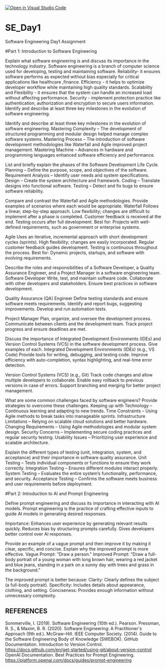 [![Open in Visual Studio Code](https://classroom.github.com/assets/open-in-vscode-2e0aaae1b6195c2367325f4f02e2d04e9abb55f0b24a779b69b11b9e10269abc.svg)](https://classroom.github.com/online_ide?assignment_repo_id=18518725&assignment_repo_type=AssignmentRepo)
# SE_Day1
Software Engineering Day1 Assignment

#Part 1: Introduction to Software Engineering

Explain what software engineering is and discuss its importance in the technology industry.
  Software engineering is a branch of computer science used for developing, testing and maintaining software.
    Reliability- it ensures software performs as expected without bias especially for critical applications like healthcare ,finance. 
    Efficiency - it helps to optimize developer workflow while maintaining high quality standards.
    Scalability and Flexibility - it ensures that the system can handle an increased load without affecting performance.
    Security - implement protection practice like authentication, authorization and encryption to secure users information. Identify and describe at least three key milestones in the evolution of software engineering.


Identify and describe at least three key milestones in the evolution of software engineering.
  Mastering Complexity – The development of structured programming and modular design helped manage complex software systems.
  Mastering Process – The introduction of software development methodologies like Waterfall and Agile improved project management.
  Mastering Machine – Advances in hardware and programming languages enhanced software efficiency and performance.

List and briefly explain the phases of the Software Development Life Cycle.
  Planning – Define the purpose, scope, and objectives of the software.
  Requirement Analysis – Identify user needs and system specifications.
  Design – Create the system architecture and framework.
  Coding – Translate designs into functional software.
  Testing – Detect and fix bugs to ensure software reliability.

Compare and contrast the Waterfall and Agile methodologies. Provide examples of scenarios where each would be appropriate.
  Waterfall
    Follows a linear, step-by-step approach.
    Low flexibility; changes are difficult to implement after a phase is completed.
    Customer feedback is received at the end.
    Testing occurs after full development.
    Best for: Projects with well-defined requirements, such as government or enterprise systems.
  
  Agile
    Uses an iterative, incremental approach with short development cycles (sprints).
    High flexibility; changes are easily incorporated.
    Regular customer feedback guides development.
    Testing is continuous throughout the process.
    Best for: Dynamic projects, startups, and software with evolving requirements.

Describe the roles and responsibilities of a Software Developer, a Quality Assurance Engineer, and a Project Manager in a software engineering team.
  Software Developer
    Write, test, and maintain software code.
    Collaborate with other developers and stakeholders.
    Ensure best practices in software development.
  
  Quality Assurance (QA) Engineer
    Define testing standards and ensure software meets requirements.
    Identify and report bugs, suggesting improvements.
    Develop and run automation tests.
  
  Project Manager
    Plan, organize, and oversee the development process.
    Communicate between clients and the development team.
    Track project progress and ensure deadlines are met.

Discuss the importance of Integrated Development Environments (IDEs) and Version Control Systems (VCS) in the software development process. Give examples of each.
  Integrated Development Environments (IDEs) (e.g., VS Code)
    Provide tools for writing, debugging, and testing code.
    Improve efficiency with auto-completion, syntax highlighting, and real-time error detection.
  
  Version Control Systems (VCS) (e.g., Git)
    Track code changes and allow multiple developers to collaborate.
    Enable easy rollback to previous versions in case of errors.
    Support branching and merging for better project management.

What are some common challenges faced by software engineers? Provide strategies to overcome these challenges.
  Keeping up with Technology – Continuous learning and adapting to new trends.
  Time Constraints – Using Agile methods to break tasks into manageable sprints.
  Infrastructure Limitations – Relying on scalable cloud solutions and better hardware.
  Changing Requirements – Using Agile methodologies and modular system design.
  Security Concerns – Implementing secure coding practices and regular security testing.
  Usability Issues – Prioritizing user experience and scalable architecture.

Explain the different types of testing (unit, integration, system, and acceptance) and their importance in software quality assurance.
  Unit Testing – Tests individual components or functions to ensure they work correctly.
  Integration Testing – Ensures different modules interact properly.
  System Testing – Evaluates the entire system’s functionality, performance, and security.
  Acceptance Testing – Confirms the software meets business and user requirements before deployment.

#Part 2: Introduction to AI and Prompt Engineering


Define prompt engineering and discuss its importance in interacting with AI models.
  Prompt engineering is the practice of crafting effective inputs to guide AI models in generating desired responses.
  
  Importance:
    Enhances user experience by generating relevant results quickly.
    Reduces bias by structuring prompts carefully.
    Gives developers better control over AI responses.

Provide an example of a vague prompt and then improve it by making it clear, specific, and concise. Explain why the improved prompt is more effective.
  Vague Prompt: "Draw a person."
  Improved Prompt: "Draw a full-body portrait of a young woman with long brown hair, wearing a red jacket and blue jeans, standing in a park on a sunny day with trees and grass in the background."
  
  The improved prompt is better because:
    Clarity: Clearly defines the subject (a full-body portrait).
    Specificity: Includes details about appearance, clothing, and setting.
    Conciseness: Provides enough information without unnecessary complexity.

## REFERENCES
Sommerville, I. (2019). Software Engineering (10th ed.). Pearson.
Pressman, R. S., & Maxim, B. R. (2020). Software Engineering: A Practitioner's Approach (9th ed.). McGraw-Hill.
IEEE Computer Society. (2014). Guide to the Software Engineering Body of Knowledge (SWEBOK).
GitHub Documentation. Introduction to Version Control. https://docs.github.com/en/get-started/using-git/about-version-control
OpenAI Documentation. Best Practices for Prompt Engineering. https://platform.openai.com/docs/guides/prompt-engineering
